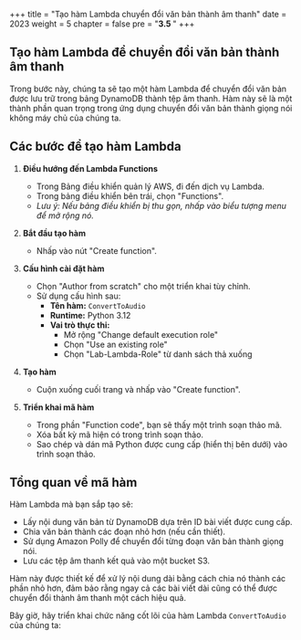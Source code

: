 +++
title = "Tạo hàm Lambda chuyển đổi văn bản thành âm thanh"
date = 2023
weight = 5
chapter = false
pre = "<b>3.5 </b>"
+++

## Tạo hàm Lambda để chuyển đổi văn bản thành âm thanh

Trong bước này, chúng ta sẽ tạo một hàm Lambda để chuyển đổi văn bản được lưu trữ trong bảng DynamoDB thành tệp âm thanh. Hàm này sẽ là một thành phần quan trọng trong ứng dụng chuyển đổi văn bản thành giọng nói không máy chủ của chúng ta.

## Các bước để tạo hàm Lambda

1. **Điều hướng đến Lambda Functions**
   - Trong Bảng điều khiển quản lý AWS, đi đến dịch vụ Lambda.
   - Trong bảng điều khiển bên trái, chọn "Functions".
   - *Lưu ý: Nếu bảng điều khiển bị thu gọn, nhấp vào biểu tượng menu để mở rộng nó.*

2. **Bắt đầu tạo hàm**
   - Nhấp vào nút "Create function".

3. **Cấu hình cài đặt hàm**
   - Chọn "Author from scratch" cho một triển khai tùy chỉnh.
   - Sử dụng cấu hình sau:
     - **Tên hàm:** `ConvertToAudio`
     - **Runtime:** Python 3.12
     - **Vai trò thực thi:** 
       - Mở rộng "Change default execution role"
       - Chọn "Use an existing role"
       - Chọn "Lab-Lambda-Role" từ danh sách thả xuống

4. **Tạo hàm**
   - Cuộn xuống cuối trang và nhấp vào "Create function".

5. **Triển khai mã hàm**
   - Trong phần "Function code", bạn sẽ thấy một trình soạn thảo mã.
   - Xóa bất kỳ mã hiện có trong trình soạn thảo.
   - Sao chép và dán mã Python được cung cấp (hiển thị bên dưới) vào trình soạn thảo.

## Tổng quan về mã hàm

Hàm Lambda mà bạn sắp tạo sẽ:
- Lấy nội dung văn bản từ DynamoDB dựa trên ID bài viết được cung cấp.
- Chia văn bản thành các đoạn nhỏ hơn (nếu cần thiết).
- Sử dụng Amazon Polly để chuyển đổi từng đoạn văn bản thành giọng nói.
- Lưu các tệp âm thanh kết quả vào một bucket S3.

Hàm này được thiết kế để xử lý nội dung dài bằng cách chia nó thành các phần nhỏ hơn, đảm bảo rằng ngay cả các bài viết dài cũng có thể được chuyển đổi thành âm thanh một cách hiệu quả.

Bây giờ, hãy triển khai chức năng cốt lõi của hàm Lambda `ConvertToAudio` của chúng ta:
